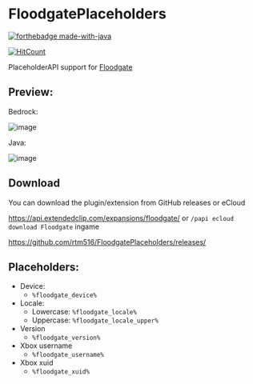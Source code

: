 # FloodgatePlaceholders
[![forthebadge made-with-java](https://ForTheBadge.com/images/badges/made-with-java.svg)](https://java.com/)

[![HitCount](https://hits.dwyl.com/rtm516/FloodgatePlaceholders.svg)](http://hits.dwyl.com/rtm516/FloodgatePlaceholders)

PlaceholderAPI support for [Floodgate](https://github.com/GeyserMC/Floodgate)

## Preview:
Bedrock:

![image](https://user-images.githubusercontent.com/5401186/80528040-3329e880-898d-11ea-95e4-5d5556343773.png)

Java:

![image](https://user-images.githubusercontent.com/5401186/80527741-c1519f00-898c-11ea-8b0a-999b455b77af.png)

## Download
You can download the plugin/extension from GitHub releases or eCloud

https://api.extendedclip.com/expansions/floodgate/ or `/papi ecloud download Floodgate` ingame

https://github.com/rtm516/FloodgatePlaceholders/releases/

## Placeholders:
- Device:
	- `%floodgate_device%`
- Locale:
	- Lowercase: `%floodgate_locale%`
	- Uppercase: `%floodgate_locale_upper%`
- Version
	- `%floodgate_version%`
- Xbox username
	- `%floodgate_username%`
- Xbox xuid
	- `%floodgate_xuid%`